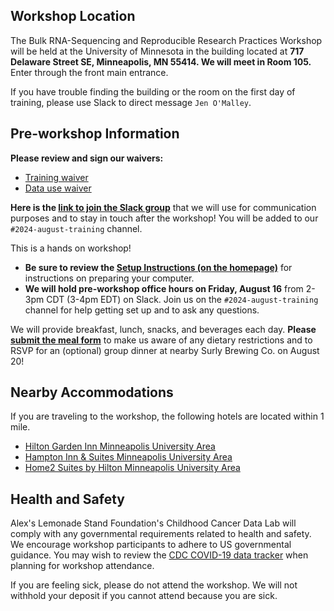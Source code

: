 
<!-- Please update this file to reflect logistics for the workshop being taught. -->


## Workshop Location

The Bulk RNA-Sequencing and Reproducible Research Practices Workshop will be held at the University of Minnesota in the building located at **717 Delaware Street SE, Minneapolis, MN 55414. 
We will meet in Room 105.**
Enter through the front main entrance.

If you have trouble finding the building or the room on the first day of training, please use Slack to direct message `Jen O'Malley`.

## Pre-workshop Information

**Please review and sign our waivers:**

* [Training waiver](https://app.hellosign.com/s/2o2yghCj)
* [Data use waiver](https://app.hellosign.com/s/7AZ7TWXe)

**Here is the [link to join the Slack group](http://ccdatalab.org/slack)** that we will use for communication purposes and to stay in touch after the workshop! 
You will be added to our `#2024-august-training` channel. 

This is a hands on workshop!

* **Be sure to review the [Setup Instructions (on the homepage)](https://alexslemonade.github.io/2024-august-training/#setup-instructions)** for instructions on preparing your computer. 
* **We will hold pre-workshop office hours on Friday, August 16** from 2-3pm CDT (3-4pm EDT) on Slack. 
Join us on the `#2024-august-training` channel for help getting set up and to ask any questions.

We will provide breakfast, lunch, snacks, and beverages each day. 
**Please [submit the meal form](https://docs.google.com/forms/d/e/1FAIpQLScSyz_zzW7O7CZn6zPtQPOwSmW-oASgzTTgz34v3YUcpmeEmQ/viewform)** to make us aware of any dietary restrictions and to RSVP for an (optional) group dinner at nearby Surly Brewing Co. on August 20! 


## Nearby Accommodations

If you are traveling to the workshop, the following hotels are located within 1 mile.

* [Hilton Garden Inn Minneapolis University Area](https://www.hilton.com/en/hotels/msputgi-hilton-garden-inn-minneapolis-university-area) 
* [Hampton Inn & Suites Minneapolis University Area](https://www.hilton.com/en/hotels/mspuahx-hampton-suites-minneapolis-university-area/)
* [Home2 Suites by Hilton Minneapolis University Area](https://www.hilton.com/en/hotels/msptcht-home2-suites-minneapolis-university-area/) 


## Health and Safety

Alex's Lemonade Stand Foundation's Childhood Cancer Data Lab will comply with any governmental requirements related to health and safety.
We encourage workshop participants to adhere to US governmental guidance.
You may wish to review the [CDC COVID-19 data tracker](https://covid.cdc.gov/covid-data-tracker/#datatracker-home) when planning for workshop attendance.

If you are feeling sick, please do not attend the workshop.
We will not withhold your deposit if you cannot attend because you are sick.
